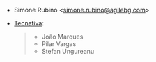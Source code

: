 - Simone Rubino \<<simone.rubino@agilebg.com>\>

- [Tecnativa](https://www.tecnativa.com):

  > - João Marques
  > - Pilar Vargas
  > - Stefan Ungureanu
